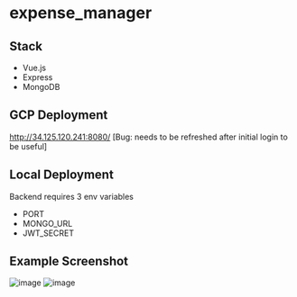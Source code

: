 # expense_manager
## Stack
- Vue.js
- Express
- MongoDB

## GCP Deployment
http://34.125.120.241:8080/  [Bug: needs to be refreshed after initial login to be useful]

## Local Deployment
Backend requires 3 env variables
- PORT
- MONGO_URL
- JWT_SECRET

## Example Screenshot
![image](https://user-images.githubusercontent.com/26710303/163253890-ac26ba52-9f21-4263-bb68-82bc19287480.png)
![image](https://user-images.githubusercontent.com/26710303/163254122-5caea675-9fd0-4c22-8095-8ec07e9232b5.png)

